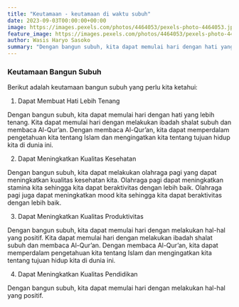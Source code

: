 ```yaml
---
title: "Keutamaan - keutamaan di waktu subuh"
date: 2023-09-03T00:00:00+00:00
image: https://images.pexels.com/photos/4464053/pexels-photo-4464053.jpeg
feature_image: https://images.pexels.com/photos/4464053/pexels-photo-4464053.jpeg
author: Wasis Haryo Sasoko
summary: "Dengan bangun subuh, kita dapat memulai hari dengan hati yang lebih tenang. Kita dapat memulai hari dengan melakukan ibadah shalat subuh dan membaca Al-Qur’an. Dengan membaca Al-Qur’an, kita dapat memperdalam pengetahuan kita tentang Islam dan mengingatkan kita tentang tujuan hidup kita di dunia ini."
---
```


### Keutamaan Bangun Subuh

Berikut adalah keutamaan bangun subuh yang perlu kita ketahui:

1. Dapat Membuat Hati Lebih Tenang

Dengan bangun subuh, kita dapat memulai hari dengan hati yang lebih tenang. Kita dapat memulai hari dengan melakukan ibadah shalat subuh dan membaca Al-Qur’an. Dengan membaca Al-Qur’an, kita dapat memperdalam pengetahuan kita tentang Islam dan mengingatkan kita tentang tujuan hidup kita di dunia ini.

2. Dapat Meningkatkan Kualitas Kesehatan

Dengan bangun subuh, kita dapat melakukan olahraga pagi yang dapat meningkatkan kualitas kesehatan kita. Olahraga pagi dapat meningkatkan stamina kita sehingga kita dapat beraktivitas dengan lebih baik. Olahraga pagi juga dapat meningkatkan mood kita sehingga kita dapat beraktivitas dengan lebih baik.

3. Dapat Meningkatkan Kualitas Produktivitas

Dengan bangun subuh, kita dapat memulai hari dengan melakukan hal-hal yang positif. Kita dapat memulai hari dengan melakukan ibadah shalat subuh dan membaca Al-Qur’an. Dengan membaca Al-Qur’an, kita dapat memperdalam pengetahuan kita tentang Islam dan mengingatkan kita tentang tujuan hidup kita di dunia ini.

4. Dapat Meningkatkan Kualitas Pendidikan

Dengan bangun subuh, kita dapat memulai hari dengan melakukan hal-hal yang positif.
